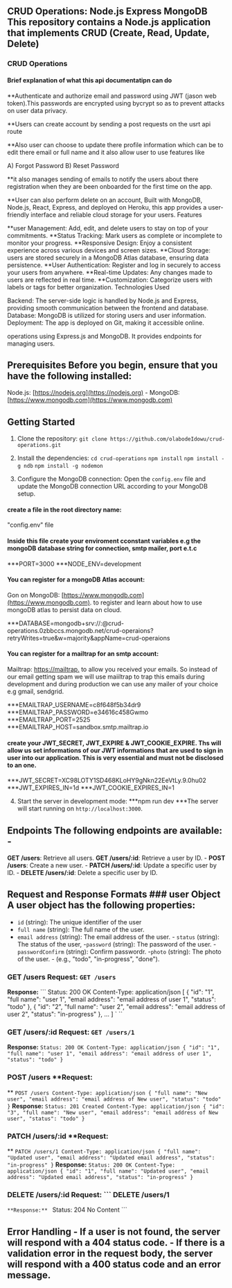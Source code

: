 ## CRUD Operations: Node.js Express MongoDB This repository contains a Node.js application that implements CRUD (Create, Read, Update, Delete) 

### CRUD Operations
#### Brief explanation of what this api documentatipn can do

**Authenticate and authorize email and password using JWT (jason web token).This passwords are encrypted using bycrypt so as to prevent attacks on user data privacy. 

**Users can create account by sending a post requests on the usrt api route

**Also user can choose to update there profile information which can be to edit there email or full name and it also allow user to use features like

A) Forgot Password
B) Reset Password

**it also manages sending of emails to notify the users about there registration when they are been onboarded for the first time on the app.

**User can also perform delete on an account, Built with MongoDB, Node.js, React, Express, and deployed on Heroku, this app provides a user-friendly interface and reliable cloud storage for your users.
Features

**user Management: Add, edit, and delete users to stay on top of your commitments.
**Status Tracking: Mark users as complete or incomplete to monitor your progress.
**Responsive Design: Enjoy a consistent experience across various devices and screen sizes.
**Cloud Storage: users are stored securely in a MongoDB Atlas database, ensuring data persistence.
**User Authentication: Register and log in securely to access your users from anywhere.
**Real-time Updates: Any changes made to users are reflected in real time.
**Customization: Categorize users with labels or tags for better organization.
Technologies Used

Backend: The server-side logic is handled by Node.js and Express, providing smooth communication between the frontend and database.
Database: MongoDB is utilized for storing users and user information.
Deployment: The app is deployed on Git, making it accessible online.

operations using Express.js and MongoDB. It provides endpoints for managing users. 

## Prerequisites Before you begin, ensure that you have the following installed:
 Node.js: [https://nodejs.org](https://nodejs.org) - MongoDB: [https://www.mongodb.com](https://www.mongodb.com)
 
## Getting Started 

 1. Clone the repository: ``` git clone https://github.com/olabodeIdowu/crud-operations.git ``` 
 2. Install the dependencies: 
 ``` cd crud-operations ```
 ``` npm install ```
``` npm install -g ndb ``` 
``` npm install -g nodemon ```

 3. Configure the MongoDB connection: Open the `config.env` file and update the MongoDB connection URL according to your MongoDB setup. 
 
#### create a file in the root directory name: 
"config.env" file

#### Inside this file create your enviroment cconstant variables e.g the mongoDB database string for connection, smtp mailer, port e.t.c

***PORT=3000
***NODE_ENV=development

#### You can register for a mongoDB Atlas account:
Gon on MongoDB: [https://www.mongodb.com](https://www.mongodb.com). to register and learn about how to use mongoDB atlas to persist data on cloud. 

***DATABASE=mongodb+srv://<USERNAME>:<PASSWORD>@crud-operations.0zbbccs.mongodb.net/crud-operaions?retryWrites=true&w=majority&appName=crud-operaions

#### You can register for a mailtrap for an smtp account:
Mailtrap: [https://mailtrap.](https://mailtrap.io) to allow you received your emails. So instead of our email getting spam we will use maiiltrap to trap this emails during development and during production we can use any mailer of your choice e.g gmail, sendgrid.

***EMAILTRAP_USERNAME=c8f648f5b34dr9
***EMAILTRAP_PASSWORD=e34616c458Gwmo
***EMAILTRAP_PORT=2525
***EMAILTRAP_HOST=sandbox.smtp.mailtrap.io

#### create your JWT_SECRET, JWT_EXPIRE & JWT_COOKIE_EXPIRE. Ths will allow us set informations of our JWT informations that are used to sign in user into our application. This is very essential and must not be disclosed to an one.

***JWT_SECRET=XC98LOTY1SD468KLoHY9gNkn22EeVtLy.9.0hu02
***JWT_EXPIRES_IN=1d
***JWT_COOKIE_EXPIRES_IN=1

4. Start the server in development mode:
***npm run dev 
***The server will start running on `http://localhost:3000`. 

## Endpoints The following endpoints are available: -

**GET /users**: Retrieve all users. 
**GET /users/:id**: Retrieve a user by ID. -
**POST /users**: Create a new user. - 
**PATCH /users/:id**: Update a specific user by ID. - 
**DELETE /users/:id**: Delete a specific user by ID.
    
## Request and Response Formats ### user Object A user object has the following properties:

- `id` (string): The unique identifier of the user
- `full name` (string): The full name of the user.
- `email address` (string): The email address of the user. - `status` (string): The status of the user,
-`password` (string): The password of the user.
-`passwordConfirm` (string): Confirm passwordr.
-`photo` (string): The photo of the user. -   (e.g., "todo", "in-progress", "done").

### GET /users **Request:** ``` GET /users ``` 

**Response:** ``` Status: 200 OK Content-Type: application/json [ { "id": "1", "full name": "user 1", "email address": "email address of user 1", "status": "todo" }, { "id": "2", "full name": "user 2", "email address": "email address of user 2", "status": "in-progress" }, ... ] `
      ``
### GET /users/:id **Request:** ``` GET /users/1 ```

**Response:** ``` Status: 200 OK Content-Type: application/json { "id": "1", "full name": "user 1", "email address": "email address of user 1", "status": "todo" } ```
       
### POST /users **Request:

** ``` POST /users Content-Type: application/json { "full name": "New user", "email address": "email address of New user", "status": "todo" } ``` **Response:** ``` Status: 201 Created Content-Type: application/json { "id": "3", "full name": "New user", "email address": "email address of New user", "status": "todo" } ```

### PATCH /users/:id **Request:
** ``` PATCH /users/1 Content-Type: application/json { "full name": "Updated user", "email address": "Updated email address", "status": "in-progress" } ``` **Response:** ``` Status: 200 OK Content-Type: application/json { "id": "1", "full name": "Updated user", "email address": "Updated email address", "status": "in-progress" } ```
 
### DELETE /users/:id **Request:** ``` DELETE /users/1
   ```**Response:** ``` 
   Status: 204 No Content ``` 
   
## Error Handling - If a user is not found, the server will respond with a 404 status code. - If there is a validation error in the request body, the server will respond with a 400 status code and an error message.


